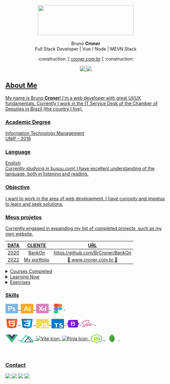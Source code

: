 <p align="center"><img display="block" width="300" height="94,1" src="https://user-images.githubusercontent.com/15062920/168189887-423fac1e-9855-4562-a370-f2a5a2b4abad.svg" pointer-events="none"></p>

<p align="center">Bruno <b>Croner</b> <br>
Full Stack Developer | Vue / Node | MEVN Stack</p>
<p align="center">  :construction:  [ <a href="www.croner.com.br" target="_blank">croner.com.br</a> ]  :construction: </p>

<div align="center">
  <a href="https://github.com/BrCroner">
 <img height="150em" src="https://github-readme-stats.vercel.app/api?username=brcroner&show_icons=true&theme=midnight-purple&include_all_commits=true&count_private=true"/>
  <img height="150em" src="https://github-readme-stats.vercel.app/api/top-langs/?username=brcroner&layout=compact&langs_count=7&theme=midnight-purple"/>
</div>

## About Me
My name is Bruno **Croner**! I'm a web developer with great UI/UX fundamentals. Currently I work in the IT Service Desk of the Chamber of Deputies in Brazil (the country I live).

### Academic Degree
Information Technology Management<br>
UNIP - 2016
 
### Language 
English<br>
Currently studying in busuu.com! I have excellent understanding of the language, both in listening and reading.

### Objective
I want to work in the area of web development. I have curiosity and impetus to learn and seek solutions.

### Meus projetos
Currently engaged in expanding my list of completed projects, such as my own website.

| DATA        | CLIENTE         | URL                                              |
| :---        |    :----:       |    :----:                                        |
| 2020        | BankOn          | https://github.com/BrCroner/BankOn               |
| 2022        | My portfolio    | :construction: www.croner.com.br  :construction: |

  
<details>
<summary> Courses Completed </summary>
   
| COURSES                                                                                                                                       | WORKLOAD |
| :---                                                                                                                                          |   :----: |
| [NodeJS - The Complete Guide (MVC, REST APIs, GraphQL, Deno)](https://www.udemy.com/course/nodejs-the-complete-guide/)                        | 40h 31m  |
| [Vue - The Complete Guide (incl. Router & Composition API)](https://www.udemy.com/course/vuejs-2-the-complete-guide/)                         | 32h      |
| [Curso SQL Completo](https://www.softblue.com.br/)                                                                                            | 20h      |
| [Curso Análise Orientada a Objetos](https://www.softblue.com.br/)                                                                             | 20h      |
| [Curso Lógica de Programação](https://www.softblue.com.br/)                                                                                   | 20h      |
| [Advanced CSS and Sass: Flexbox, Grid, Animations and More!](https://www.udemy.com/course/advanced-css-and-sass/)                             | 28h      |
| [The Modern JavaScript Bootcamp](https://www.udemy.com/course/modern-javascript)                                                              | 29h 30m  |
| [Beginner JavaScript](https://beginnerjavascript.com/)                                                                                        | 15h      |
| [JavaScript30](https://javascript30.com/)                                                                                                     | 15h      |
| [Git a Web Developer Job: Mastering the Modern Workflow](https://www.udemy.com/course/git-a-web-developer-job-mastering-the-modern-workflow/) | 16h      |
| [HTML, CSS, Sass, UX/UI, Illustrator, SEO Tools, Logo](https://teamtreehouse.com/brcroner)                                                    | 40h      |
  
</details>

<details>
  <summary>Learning Now</summary>
  <p>Currently committed to expanding my list of completed projects.</p>

| COURSES                                                                                             | WORKLOAD |
| :---                                                                                                |  :----:  | 
| [Understanding TypeScript - 2021 Edition](https://www.udemy.com/course/understanding-typescript)    | 15h      |
| [Docker e Kubernetes](https://www.udemy.com/course/docker-kubernetes-2022/)                         | 23h 16m  |
| [Nuxt.js 2 - Vue.js on Steroids](https://www.udemy.com/course/nuxtjs-vuejs-on-steroids/)            | 6h       |

  
</details>

<details>
  <summary>Exercises</summary>
  <p>I do activities on a regular basis to help fix the subject.</p>

| FRAMEWORK   | PACOTES                          | DESCRIÇÃO               | URL                                                 |
| :---        | :----:                           | :----:                  | :----:                                              |
| VUE.js      | axios, vue-router e json-server  | Lista de Tarefas        | https://github.com/BrCroner/vue-rotas               |
| VUE.js      | vue-router                       | Jogo Monster Slayer     | https://github.com/BrCroner/monster-slayer          |
| JavaScript  | demo-webcam-fun                  | Webcam pelo navegador   | https://github.com/BrCroner/demo-webcam-fun         |  

  
</details>

### Skills
<div style="display: inline_block">
 <img align="center" alt="Adobe Photoshop" height="30" width="40" src="https://raw.githubusercontent.com/devicons/devicon/master/icons/photoshop/photoshop-plain.svg">&nbsp
 <img align="center" alt="Adobe Illustrator" height="30" width="40" src="https://raw.githubusercontent.com/devicons/devicon/master/icons/illustrator/illustrator-plain.svg">&nbsp
 <img align="center" alt="Adobe Xd" height="30" width="40" src="https://raw.githubusercontent.com/devicons/devicon/master/icons/xd/xd-plain.svg">&nbsp
 <img align="center" alt="Figma" height="30" width="40" src="https://raw.githubusercontent.com/devicons/devicon/master/icons/figma/figma-original.svg">&nbsp
</div><br>
<div style="display: inline_block">
 <img align="center" alt="HTML5 Icon" height="30" width="40" src="https://raw.githubusercontent.com/devicons/devicon/master/icons/html5/html5-original.svg">&nbsp
 <img align="center" alt="CSS3 Icon" height="30" width="40" src="https://raw.githubusercontent.com/devicons/devicon/master/icons/css3/css3-original.svg">&nbsp
 <img align="center" alt="JavaScript Icon" height="30" width="40" src="https://raw.githubusercontent.com/devicons/devicon/master/icons/javascript/javascript-plain.svg">&nbsp 
  <img align="center" alt="TypeScript Icon" height="30" width="40" src="https://raw.githubusercontent.com/devicons/devicon/master/icons/typescript/typescript-original.svg">&nbsp
  <img align="center" alt="Bootstrap Icon" height="30" width="40" src="https://raw.githubusercontent.com/devicons/devicon/master/icons/bootstrap/bootstrap-original.svg">&nbsp
  <img align="center" alt="Sass Icon" height="30" width="40" src="https://raw.githubusercontent.com/devicons/devicon/master/icons/sass/sass-original.svg">&nbsp  
</div><br>
<div style="display: inline_block">
  <img align="center" alt="Vue.js Icon" height="30" width="40" src="https://raw.githubusercontent.com/devicons/devicon/master/icons/vuejs/vuejs-original.svg">&nbsp
  <img align="center" alt="Nuxt.js Icon" height="30" width="40" src="https://raw.githubusercontent.com/devicons/devicon/master/icons/nuxtjs/nuxtjs-original.svg">&nbsp
  <img align="center" alt="Vite Icon" height="30" width="40" src="https://vitejs.dev/logo.svg">&nbsp 
  <img align="center" alt="Pinia Icon" height="30" width="40" src="https://pinia.vuejs.org/logo.svg">&nbsp 
  <img align="center" alt="Node.js Icon" height="30" width="40" src="https://raw.githubusercontent.com/devicons/devicon/master/icons/nodejs/nodejs-plain.svg">&nbsp 
  <img align="center" alt="MongoDB Icon" height="30" width="40" src="https://raw.githubusercontent.com/devicons/devicon/master/icons/mongodb/mongodb-original.svg">&nbsp  
</div><br>
  
<div style="display: inline_block">
<!--<img align="center" alt="Docker" height="30" width="40" src="https://raw.githubusercontent.com/devicons/devicon/master/icons/docker/docker-original.svg">&nbsp
<img align="center" alt="Kubernets" height="30" width="40" src="https://raw.githubusercontent.com/devicons/devicon/master/icons/kubernetes/kubernetes-plain.svg">&nbsp
<img align="center" alt="Three.js Icon" height="30" width="40" src="https://raw.githubusercontent.com/devicons/devicon/master/icons/threejs/threejs-original.svg">&nbsp -->
  
</div><br>
  

### Contact
<div>
   <a href="https://www.linkedin.com/in/croner/" target="_blank"><img src="https://img.shields.io/badge/-LinkedIn-%230077B5?style=for-the-badge&logo=linkedin&logoColor=white" target="_blank"></a> 
  <a href="https://twitter.com/BrCroner" target="_blank"><img src="https://img.shields.io/badge/Twitter-1DA1F2?style=for-the-badge&logo=twitter&logoColor=white" target="_blank"></a>
  <a href="https://web.whatsapp.com/send?phone=5561981167309&text&app_absent=0" target="_blank"><img src="https://img.shields.io/badge/-Whatsapp-%128C7E?style=for-the-badge&logo=whatsapp&logoColor=white" target="_blank"></a>
  <a href = "mailto:bruno.croner@outlook.com"><img src="https://img.shields.io/badge/Outlook-0078D4?style=for-the-badge&logo=microsoft-outlook&logoColor=white" target="_blank"></a>
</div>


